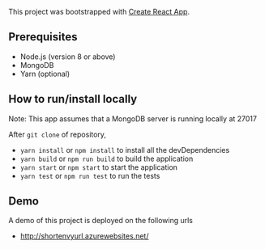 This project was bootstrapped with [Create React App](https://github.com/facebookincubator/create-react-app).

## Prerequisites

- Node.js (version 8 or above)
- MongoDB
- Yarn (optional)

## How to run/install locally

Note: This app assumes that a MongoDB server is running locally at 27017

After `git clone` of repository,

- `yarn install` or `npm install` to install all the devDependencies
- `yarn build` or `npm run build` to build the application
- `yarn start` or `npm start` to start the application
- `yarn test` or `npm run test` to run the tests

## Demo

A demo of this project is deployed on the following urls

- http://shortenvyurl.azurewebsites.net/
